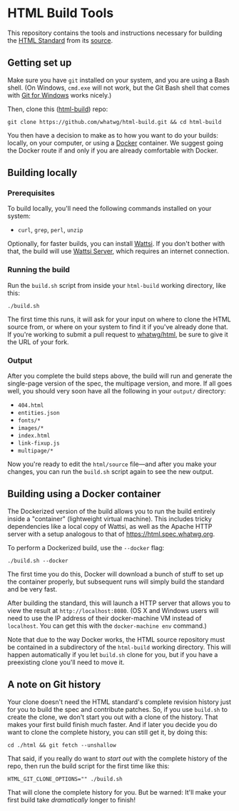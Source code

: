 # HTML Build Tools

This repository contains the tools and instructions necessary for building the [HTML Standard](https://html.spec.whatwg.org/multipage/) from its [source](https://github.com/whatwg/html).

## Getting set up

Make sure you have `git` installed on your system, and you are using a Bash shell. (On Windows, `cmd.exe` will not work, but the Git Bash shell that comes with [Git for Windows](https://git-for-windows.github.io/) works nicely.)

Then, clone this ([html-build](https://github.com/whatwg/html-build)) repo:

```
git clone https://github.com/whatwg/html-build.git && cd html-build
```

You then have a decision to make as to how you want to do your builds: locally, on your computer, or using a [Docker](https://www.docker.com/) container. We suggest going the Docker route if and only if you are already comfortable with Docker.

## Building locally

### Prerequisites

To build locally, you'll need the following commands installed on your system:

- `curl`, `grep`, `perl`, `unzip`

Optionally, for faster builds, you can install [Wattsi](https://github.com/whatwg/wattsi). If you don't bother with that, the build will use [Wattsi Server](https://github.com/domenic/wattsi-server), which requires an internet connection.

### Running the build

Run the `build.sh` script from inside your `html-build` working directory, like this:

```
./build.sh
```

The first time this runs, it will ask for your input on where to clone the HTML source from, or where on your system to find it if you've already done that. If you're working to submit a pull request to [whatwg/html](https://github.com/whatwg/html), be sure to give it the URL of your fork.

### Output

After you complete the build steps above, the build will run and generate the single-page version of the spec, the multipage version, and more. If all goes well, you should very soon have all the following in your `output/` directory:

- `404.html`
- `entities.json`
- `fonts/*`
- `images/*`
- `index.html`
- `link-fixup.js`
- `multipage/*`

Now you're ready to edit the `html/source` file—and after you make your changes, you can run the `build.sh` script again to see the new output.

## Building using a Docker container

The Dockerized version of the build allows you to run the build entirely inside a "container" (lightweight virtual machine). This includes tricky dependencies like a local copy of Wattsi, as well as the Apache HTTP server with a setup analogous to that of https://html.spec.whatwg.org.

To perform a Dockerized build, use the `--docker` flag:

```
./build.sh --docker
```

The first time you do this, Docker will download a bunch of stuff to set up the container properly, but subsequent runs will simply build the standard and be very fast.

After building the standard, this will launch a HTTP server that allows you to view the result at `http://localhost:8080`. (OS X and Windows users will need to use the IP address of their docker-machine VM instead of `localhost`. You can get this with the `docker-machine env` command.)

Note that due to the way Docker works, the HTML source repository must be contained in a subdirectory of the `html-build` working directory. This will happen automatically if you let `build.sh` clone for you, but if you have a preexisting clone you'll need to move it.

## A note on Git history

Your clone doesn't need the HTML standard's complete revision history just for you to build the spec and contribute patches. So, if you use `build.sh` to create the clone, we don't start you out with a clone of the history. That makes your first build finish much faster. And if later you decide you do want to clone the complete history, you can still get it, by doing this:

```
cd ./html && git fetch --unshallow
```

That said, if you really do want to *start out* with the complete history of the repo, then run the build script for the first time like this:

```
HTML_GIT_CLONE_OPTIONS="" ./build.sh
```

That will clone the complete history for you. But be warned: It'll make your first build take *dramatically* longer to finish!
